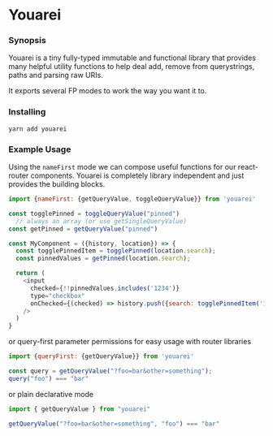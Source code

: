 # Youarei

### Synopsis

Youarei is a tiny fully-typed immutable and functional library that provides many helpful utility functions to help deal add, remove from querystrings, paths and parsing raw URIs.

It exports several FP modes to work the way you want it to.

### Installing

`yarn add youarei`

### Example Usage

Using the `nameFirst` mode we can compose useful functions for our react-router components. Youarei is completely library independent and just provides the building blocks.

```javascript
import {nameFirst: {getQueryValue, toggleQueryValue}} from 'youarei'

const togglePinned = toggleQueryValue("pinned")
  // always an array (or use getSingleQueryValue)
const getPinned = getQueryValue("pinned")

const MyComponent = ({history, location}) => {
  const togglePinnedItem = togglePinned(location.search);
  const pinnedValues = getPinned(location.search);

  return (
    <input
      checked={!!pinnedValues.includes('1234')}
      type="checkbox"
      onChecked={(checked) => history.push({search: togglePinnedItem('1234', checked)}
    />
  )
}

```

or query-first parameter permissions for easy usage with router libraries

```javascript
import {queryFirst: {getQueryValue}} from 'youarei'

const query = getQueryValue("?foo=bar&other=something");
query("foo") === "bar"

```

or plain declarative mode

```javascript
import { getQueryValue } from "youarei"

getQueryValue("?foo=bar&other=something", "foo") === "bar"
```
